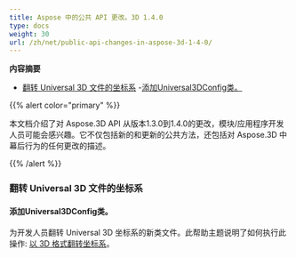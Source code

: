```yaml
---
title: Aspose 中的公共 API 更改。3D 1.4.0
type: docs
weight: 30
url: /zh/net/public-api-changes-in-aspose-3d-1-4-0/
---
```

**内容摘要**

- [翻转 Universal 3D 文件的坐标系](#PublicAPIChangesinAspose.3D1.4.0-FlipCoordinateSystemofUniversal3DFile) 
-[添加Universal3DConfig类。](#PublicAPIChangesinAspose.3D1.4.0-AddsUniversal3DConfigclass.)

{{% alert color="primary" %}} 

本文档介绍了对 Aspose.3D API 从版本1.3.0到1.4.0的更改，模块/应用程序开发人员可能会感兴趣。它不仅包括新的和更新的公共方法，还包括对 Aspose.3D 中幕后行为的任何更改的描述。

{{% /alert %}} 
###  **翻转 Universal 3D 文件的坐标系**
####  **添加Universal3DConfig类。**
为开发人员翻转 Universal 3D 坐标系的新类文件。此帮助主题说明了如何执行此操作: [以 3D 格式翻转坐标系](http://www.aspose.com/docs/display/3dnet/Add+an+Asset+Information+and+Flip+Coordinate+System+in+3D+Formats#AddanAssetInformationandFlipCoordinateSystemin3DFormats-FlipCoordinateSystemin3DFormats)。
